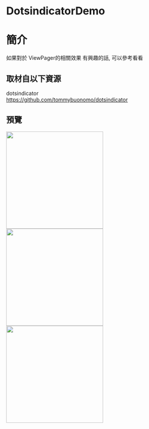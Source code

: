 # DotsindicatorDemo

簡介
==================================
如果對於 ViewPager的相關效果 有興趣的話, 可以參考看看                                   

取材自以下資源
--------
dotsindicator                                  
https://github.com/tommybuonomo/dotsindicator
                          
預覽
--------
<p align="left">
  <img src="https://i.imgur.com/Gc8bZjn.png" width="260"/>
  <img src="https://i.imgur.com/MFwyWG9.png" width="260"/>
  <img src="https://i.imgur.com/m4Kdnd2.png" width="260"/>
</p>  

